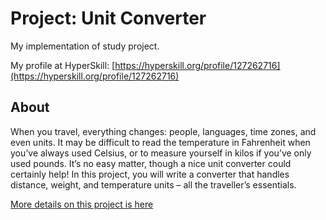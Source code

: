 # Project: Unit Converter

My implementation of study project.

My profile at HyperSkill: [https://hyperskill.org/profile/127262716](https://hyperskill.org/profile/127262716)

## About

When you travel, everything changes: people, languages, time zones, and even units. It may be difficult to read the temperature in Fahrenheit when you’ve always used Celsius, or to measure yourself in kilos if you’ve only used pounds. It’s no easy matter, though a nice unit converter could certainly help! In this project, you will write a converter that handles distance, weight, and temperature units – all the traveller’s essentials.

[More details on this project is here](https://hyperskill.org/projects/70)
